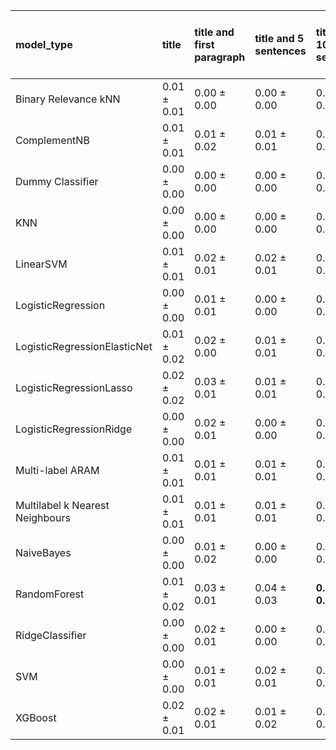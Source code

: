 | model_type                      | title           | title and first paragraph   | title and 5 sentences   | title and 10 sentences   | title and first sentence each paragraph   | raw text        |
|:--------------------------------|:----------------|:----------------------------|:------------------------|:-------------------------|:------------------------------------------|:----------------|
| Binary Relevance kNN            | 0.01 $\pm$ 0.01 | 0.00 $\pm$ 0.00             | 0.00 $\pm$ 0.00         | 0.00 $\pm$ 0.00          | 0.00 $\pm$ 0.00                           | 0.00 $\pm$ 0.00 |
| ComplementNB                    | 0.01 $\pm$ 0.01 | 0.01 $\pm$ 0.02             | 0.01 $\pm$ 0.01         | 0.02 $\pm$ 0.02          | 0.01 $\pm$ 0.01                           | 0.00 $\pm$ 0.00 |
| Dummy Classifier                | 0.00 $\pm$ 0.00 | 0.00 $\pm$ 0.00             | 0.00 $\pm$ 0.00         | 0.00 $\pm$ 0.00          | 0.00 $\pm$ 0.00                           | 0.00 $\pm$ 0.00 |
| KNN                             | 0.00 $\pm$ 0.00 | 0.00 $\pm$ 0.00             | 0.00 $\pm$ 0.00         | 0.00 $\pm$ 0.00          | 0.00 $\pm$ 0.00                           | 0.00 $\pm$ 0.00 |
| LinearSVM                       | 0.01 $\pm$ 0.01 | 0.02 $\pm$ 0.01             | 0.02 $\pm$ 0.01         | 0.03 $\pm$ 0.03          | 0.02 $\pm$ 0.01                           | 0.03 $\pm$ 0.01 |
| LogisticRegression              | 0.00 $\pm$ 0.00 | 0.01 $\pm$ 0.01             | 0.00 $\pm$ 0.00         | 0.03 $\pm$ 0.02          | 0.01 $\pm$ 0.02                           | 0.02 $\pm$ 0.01 |
| LogisticRegressionElasticNet    | 0.01 $\pm$ 0.02 | 0.02 $\pm$ 0.00             | 0.01 $\pm$ 0.01         | 0.01 $\pm$ 0.01          | 0.01 $\pm$ 0.01                           | 0.03 $\pm$ 0.01 |
| LogisticRegressionLasso         | 0.02 $\pm$ 0.02 | 0.03 $\pm$ 0.01             | 0.01 $\pm$ 0.01         | 0.01 $\pm$ 0.01          | 0.02 $\pm$ 0.02                           | 0.02 $\pm$ 0.02 |
| LogisticRegressionRidge         | 0.00 $\pm$ 0.00 | 0.02 $\pm$ 0.01             | 0.00 $\pm$ 0.00         | 0.02 $\pm$ 0.01          | 0.03 $\pm$ 0.01                           | 0.02 $\pm$ 0.02 |
| Multi-label ARAM                | 0.01 $\pm$ 0.01 | 0.01 $\pm$ 0.01             | 0.01 $\pm$ 0.01         | 0.01 $\pm$ 0.01          | 0.00 $\pm$ 0.00                           | 0.01 $\pm$ 0.01 |
| Multilabel k Nearest Neighbours | 0.01 $\pm$ 0.01 | 0.01 $\pm$ 0.01             | 0.01 $\pm$ 0.01         | 0.01 $\pm$ 0.01          | 0.02 $\pm$ 0.03                           | 0.01 $\pm$ 0.01 |
| NaiveBayes                      | 0.00 $\pm$ 0.00 | 0.01 $\pm$ 0.02             | 0.00 $\pm$ 0.00         | 0.01 $\pm$ 0.01          | 0.00 $\pm$ 0.00                           | 0.02 $\pm$ 0.02 |
| RandomForest                    | 0.01 $\pm$ 0.02 | 0.03 $\pm$ 0.01             | 0.04 $\pm$ 0.03         | **0.06 $\pm$ 0.02**      | 0.03 $\pm$ 0.04                           | 0.02 $\pm$ 0.01 |
| RidgeClassifier                 | 0.00 $\pm$ 0.00 | 0.02 $\pm$ 0.01             | 0.00 $\pm$ 0.00         | 0.03 $\pm$ 0.03          | 0.03 $\pm$ 0.01                           | 0.03 $\pm$ 0.02 |
| SVM                             | 0.00 $\pm$ 0.00 | 0.01 $\pm$ 0.01             | 0.02 $\pm$ 0.01         | 0.01 $\pm$ 0.02          | 0.00 $\pm$ 0.00                           | 0.00 $\pm$ 0.00 |
| XGBoost                         | 0.02 $\pm$ 0.01 | 0.02 $\pm$ 0.01             | 0.01 $\pm$ 0.02         | 0.01 $\pm$ 0.01          | 0.02 $\pm$ 0.02                           | 0.01 $\pm$ 0.01 |